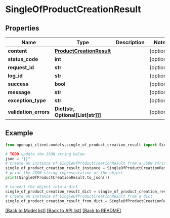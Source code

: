 # SingleOfProductCreationResult


## Properties

Name | Type | Description | Notes
------------ | ------------- | ------------- | -------------
**content** | [**ProductCreationResult**](ProductCreationResult.md) |  | [optional] 
**status_code** | **int** |  | [optional] 
**request_id** | **str** |  | [optional] 
**log_id** | **str** |  | [optional] 
**success** | **bool** |  | [optional] 
**message** | **str** |  | [optional] 
**exception_type** | **str** |  | [optional] 
**validation_errors** | **Dict[str, Optional[List[str]]]** |  | [optional] 

## Example

```python
from openapi_client.models.single_of_product_creation_result import SingleOfProductCreationResult

# TODO update the JSON string below
json = "{}"
# create an instance of SingleOfProductCreationResult from a JSON string
single_of_product_creation_result_instance = SingleOfProductCreationResult.from_json(json)
# print the JSON string representation of the object
print(SingleOfProductCreationResult.to_json())

# convert the object into a dict
single_of_product_creation_result_dict = single_of_product_creation_result_instance.to_dict()
# create an instance of SingleOfProductCreationResult from a dict
single_of_product_creation_result_from_dict = SingleOfProductCreationResult.from_dict(single_of_product_creation_result_dict)
```
[[Back to Model list]](../README.md#documentation-for-models) [[Back to API list]](../README.md#documentation-for-api-endpoints) [[Back to README]](../README.md)


